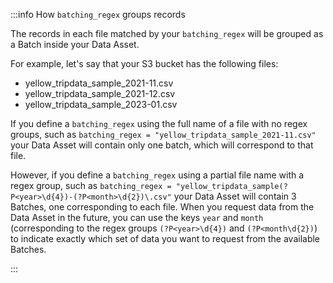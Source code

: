 :::info How `batching_regex` groups records

The records in each file matched by your `batching_regex` will be grouped as a Batch inside your Data Asset.

For example, let's say that your S3 bucket has the following files:

  - yellow_tripdata_sample_2021-11.csv
  - yellow_tripdata_sample_2021-12.csv
  - yellow_tripdata_sample_2023-01.csv

If you define a `batching_regex` using the full name of a file with no regex groups, such as `batching_regex = "yellow_tripdata_sample_2021-11.csv"` your Data Asset will contain only one batch, which will correspond to that file.

However, if you define a `batching_regex` using a partial file name with a regex group, such as `batching_regex = "yellow_tripdata_sample(?P<year>\d{4})-(?P<month>\d{2})\.csv"` your Data Asset will contain 3 Batches, one corresponding to each file.  When you request data from the Data Asset in the future, you can use the keys `year` and `month` (corresponding to the regex groups `(?P<year>\d{4})` and `(?P<month\d{2})`) to indicate exactly which set of data you want to request from the available Batches. 

:::